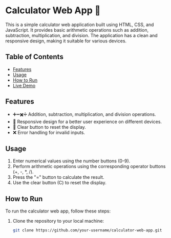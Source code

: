 # Calculator Web App 🧮

This is a simple calculator web application built using HTML, CSS, and JavaScript. It provides basic arithmetic operations such as addition, subtraction, multiplication, and division. The application has a clean and responsive design, making it suitable for various devices.

## Table of Contents

- [Features](#features)
- [Usage](#usage)
- [How to Run](#how-to-run)
- [Live Demo](https://calculator-by-rustambek.netlify.app/)

## Features

- ➕➖✖️➗ Addition, subtraction, multiplication, and division operations.
- 📱 Responsive design for a better user experience on different devices.
- 🔄 Clear button to reset the display.
- ❌ Error handling for invalid inputs.

## Usage

1. Enter numerical values using the number buttons (0-9).
2. Perform arithmetic operations using the corresponding operator buttons (+, -, *, /).
3. Press the "=" button to calculate the result.
4. Use the clear button (C) to reset the display.

## How to Run

To run the calculator web app, follow these steps:

1. Clone the repository to your local machine:

   ```bash
   git clone https://github.com/your-username/calculator-web-app.git
